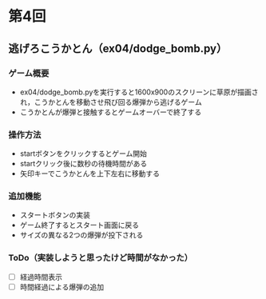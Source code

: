 # 第4回
## 逃げろこうかとん（ex04/dodge_bomb.py）
### ゲーム概要
- ex04/dodge_bomb.pyを実行すると1600x900のスクリーンに草原が描画され，こうかとんを移動させ飛び回る爆弾から逃げるゲーム
- こうかとんが爆弾と接触するとゲームオーバーで終了する
### 操作方法
- startボタンをクリックするとゲーム開始
- startクリック後に数秒の待機時間がある
- 矢印キーでこうかとんを上下左右に移動する
### 追加機能
- スタートボタンの実装
- ゲーム終了するとスタート画面に戻る
- サイズの異なる2つの爆弾が投下される
### ToDo（実装しようと思ったけど時間がなかった）
- [ ] 経過時間表示
- [ ] 時間経過による爆弾の追加

